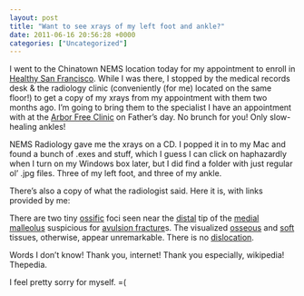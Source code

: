 ```yaml
---
layout: post
title: "Want to see xrays of my left foot and ankle?"
date: 2011-06-16 20:56:28 +0000
categories: ["Uncategorized"]
---
```


I went to the Chinatown NEMS location today for my appointment to enroll in [Healthy San Francisco](http://www.healthysanfrancisco.org/). While I was there, I stopped by the medical records desk & the radiology clinic (conveniently (for me) located on the same floor!) to get a copy of my xrays from my appointment with them two months ago. I’m going to bring them to the specialist I have an appointment with at the [Arbor Free Clinic](http://arbor.stanford.edu/) on Father’s day. No brunch for you! Only slow-healing ankles! 

NEMS Radiology gave me the xrays on a CD. I popped it in to my Mac and found a bunch of .exes and stuff, which I guess I can click on haphazardly when I turn on my Windows box later, but I did find a folder with just regular ol’ .jpg files. Three of my left foot, and three of my ankle. 

[](https://judytuna.com/wp-content/uploads/2011/06/I00000021.jpg) [](https://judytuna.com/wp-content/uploads/2011/06/I00000011.jpg) [](https://judytuna.com/wp-content/uploads/2011/06/I00000001.jpg)

[](https://judytuna.com/wp-content/uploads/2011/06/I0000001.jpg) [](https://judytuna.com/wp-content/uploads/2011/06/I0000001.jpg) [](https://judytuna.com/wp-content/uploads/2011/06/I0000000.jpg)

There’s also a copy of what the radiologist said. Here it is, with links provided by me:

There are two tiny [ossific](http://medical-dictionary.thefreedictionary.com/ossific) foci seen near the [distal](https://secure.wikimedia.org/wikipedia/en/wiki/Anatomical_terms_of_location#Proximal_and_distal) tip of the [medial malleolus](https://secure.wikimedia.org/wikipedia/en/wiki/Malleolus#Medial_malleolus) suspicious for [avulsion fracture](https://secure.wikimedia.org/wikipedia/en/wiki/Avulsion_fracture)s. The visualized [osseous](https://secure.wikimedia.org/wikipedia/en/wiki/Osseous_tissue) and [soft](https://secure.wikimedia.org/wikipedia/en/wiki/Soft_tissue) tissues, otherwise, appear unremarkable. There is no [dislocation](https://secure.wikimedia.org/wikipedia/en/wiki/Joint_dislocation).

Words I don’t know! Thank you, internet! Thank you especially, wikipedia! Thepedia. 

I feel pretty sorry for myself. =(